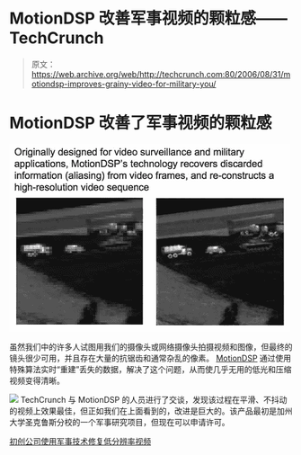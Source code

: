# MotionDSP 改善军事视频的颗粒感——TechCrunch

> 原文：<https://web.archive.org/web/http://techcrunch.com:80/2006/08/31/motiondsp-improves-grainy-video-for-military-you/>

# MotionDSP 改善了军事视频的颗粒感

![](img/ec1e571471a2154d8531d4bd6251534f.png)

虽然我们中的许多人试图用我们的摄像头或网络摄像头拍摄视频和图像，但最终的镜头很少可用，并且存在大量的抗锯齿和通常杂乱的像素。 [MotionDSP](https://web.archive.org/web/20210228225834/http://www.motiondsp.com/) 通过使用特殊算法实时“重建”丢失的数据，解决了这个问题，从而使几乎无用的低光和压缩视频变得清晰。

![](img/1d1f1e753ea7efb43d78621d6bc156d6.png) TechCrunch 与 MotionDSP 的人员进行了交谈，发现该过程在平滑、不抖动的视频上效果最佳，但正如我们在上面看到的，改进是巨大的。该产品最初是加州大学圣克鲁斯分校的一个军事研究项目，但现在可以申请许可。

[初创公司使用军事技术修复低分辨率视频](https://web.archive.org/web/20210228225834/http://www.beta.techcrunch.com/2006/08/31/startup-uses-military-tech-to-fix-low-res-video/)